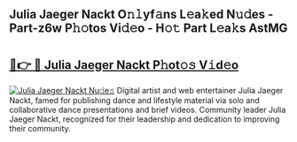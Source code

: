 ## Julia Jaeger Nackt O𝚗𝚕yf𝚊ns L𝚎a𝚔ed N𝚞𝚍es - Part-z6w P𝚑𝚘tos Vi𝚍𝚎o - H𝚘𝚝 Part L𝚎a𝚔s AstMG

# <h2><a href="http://kfenf7.oniu.top/?m=Julia+Jaeger+Nackt">🔗👉 🔴 Julia Jaeger Nackt P𝚑ot𝚘𝚜 V𝚒d𝚎o</a></h2>

[![Julia Jaeger Nackt Nu𝚍e𝚜](https://i.imgur.com/0qMVB7G.gif)](http://kfenf7.oniu.top/?m=Julia+Jaeger+Nackt)
Digital artist and web entertainer Julia Jaeger Nackt, famed for publishing dance and lifestyle material via solo and collaborative dance presentations and brief videos. Community leader Julia Jaeger Nackt, recognized for their leadership and dedication to improving their community.  
